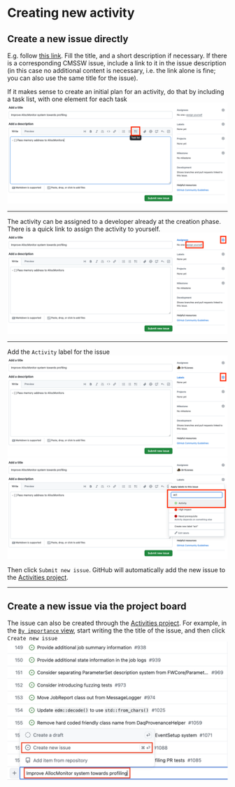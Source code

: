# Creating new activity

## Create a new issue directly

E.g. follow [this link](https://github.com/cms-sw/framework-team/issues/new). Fill the title, and a short description if necessary. If there is a corresponding CMSSW issue, include a link to it in the issue description (in this case no additional content is necessary, i.e. the link alone is fine; you can also use the same title for the issue).

If it makes sense to create an initial plan for an activity, do that by including a task list, with one element for each task
![Create task list](images/new_activity_initialtask.png)

----

The activity can be assigned to a developer already at the creation phase. There is a quick link to assign the activity to yourself.
![Assign issue](images/new_activity_assign.png)

----

Add the `Activity` label for the issue
![Select label](images/new_activity_label.png)
![Select label Activity](images/new_activity_label_activity.png)

Then click `Submit new issue`. GitHub will automatically add the new issue to the [Activities project](https://github.com/orgs/cms-sw/projects/11).

----

## Create a new issue via the project board

The issue can also be created through the [Activities project](https://github.com/orgs/cms-sw/projects/11). For example, in the [`By importance` view](https://github.com/orgs/cms-sw/projects/11/views/2), start writing the the title of the issue, and then click `Create new issue`
![Write title and create new issue](images/new_activity_viaboard.png)
